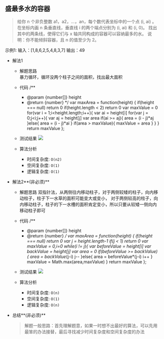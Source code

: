 ## 盛最多水的容器

> 给你 n 个非负整数 a1，a2，...，an，每个数代表坐标中的一个点 (i, ai) 。
> 在坐标内画 n 条垂直线，垂直线 i 的两个端点分别为 (i, ai) 和 (i, 0)。
> 找出其中的两条线，使得它们与 x 轴共同构成的容器可以容纳最多的水。
> 说明：你不能倾斜容器，且 n 的值至少为 2。

示例1:
输入：[1,8,6,2,5,4,8,3,7]
输出：49


- 解法1
  - 解题思路    
    暴力循环，循环没两个柱子之间的面积，找出最大面积
    
  - 代码
	/**
	 * @param {number[]} height
	 * @return {number}
	 */
	var maxArea = function(height) {
		if(height === null) return 0 
		if(height.length < 2) return 0
		var maxValue = 0
		for(var i = 1;i<height.length;i++){
			var ai = height[i]
			for(var j = 0;j<i;j++){
				var aj = height[j]
				var area
				if(ai >= aj){
					area = (i - j)*aj
				}else{
					area = (i - j)*ai
				}
				if(area > maxValue){
					maxValue = area
				}
			}
		}
		return maxValue
	}; 
  
   - 测试结果
     ![](result1-3.jpg)
    
  - 算法分析
    - 时间复杂度: `O(n2)`
    - 空间复杂度: `O(1)`
    - 逻辑复杂度: `O(1)`

- 解法2**(非必须)**
  - 解题思路
    双指针法，从两侧往内移动柱子，对于两侧较矮的柱子，向内移动柱子，柱子下一水草的面积可能变大或变小，
	对于两侧较高的柱子，向内移动柱子，柱子的下一水槽的面积肯定变小，所以只要从较矮一侧向内移动柱子即可
    
  - 代码
	/**
	 * @param {number[]} height
	 * @return {number}
	 */
	var maxArea = function(height) {
		if(height === null) return 0 
		var j = height.length-1
		if(j < 1) return 0
		var maxValue = 0,i=0
		while(i != j){
			var beforeValue = height[i]
			var backValue = height[j]
			var area = 0
			if(beforeValue >= backValue){
				area = backValue*(j-i)
				j--
			}else{
				area = beforeValue*(j-i)
				i++
			}
			maxValue = Math.max(area,maxValue)
		}
		return maxValue
	};
    
   - 测试结果
     ![](result1-4.jpg)
       
  - 算法分析
    - 时间复杂度: `O(n)`
    - 空间复杂度: `O(1)`
    - 逻辑复杂度: `O(n)`

- 总结**(非必须)**
  > 解题一般思路：首先理解题意，如果一时想不出最好的算法，可以先用最笨的办法接替，最后寻找减少时间复杂度和空间复杂度的办法